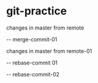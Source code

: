 # git-practice

changes in master from remote

--
merge-commit-01

changes in master from remote-01

--
rebase-commit 01

--
rebase-commit-02
